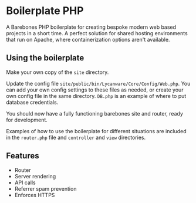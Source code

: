 # Boilerplate PHP

A Barebones PHP boilerplate for creating bespoke modern web based projects in a short time. A perfect solution for shared hosting environments that run on Apache, where containerization options aren't available.

## Using the boilerplate

Make your own copy of the `site` directory.

Update the config file `site/public/bin/Lycanware/Core/Config/Web.php`. You can add your own config settings to these files as needed, or create your own config file in the same directory. `DB.php` is an example of where to put database credentials.

You should now have a fully functioning barebones site and router, ready for development.

Examples of how to use the boilerplate for different situations are included in the `router.php` file and `controller` and `view` directories.

## Features

- Router
- Server rendering
- API calls
- Referrer spam prevention
- Enforces HTTPS
